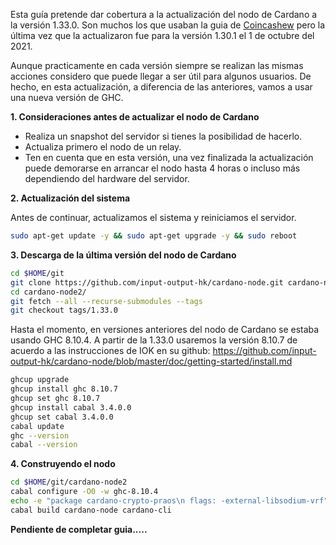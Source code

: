 Esta guía pretende dar cobertura a la actualización del nodo de Cardano a la versión 1.33.0. Son muchos los que usaban la guia de [Coincashew](https://www.coincashew.com/coins/overview-ada/guide-how-to-build-a-haskell-stakepool-node/how-to-update-a-stakepool) pero la última vez que la actualizaron fue para la versión 1.30.1 el 1 de octubre del 2021.  
  
Aunque practicamente en cada versión siempre se realizan las mismas acciones considero que puede llegar a ser útil para algunos usuarios. De hecho, en esta actualización, a diferencia de las anteriores, vamos a usar una nueva versión de GHC.  
  
**1. Consideraciones antes de actualizar el nodo de Cardano**  
- Realiza un snapshot del servidor si tienes la posibilidad de hacerlo.  
- Actualiza primero el nodo de un relay.
- Ten en cuenta que en esta versión, una vez finalizada la actualización puede demorarse en arrancar el nodo hasta 4 horas o incluso más dependiendo del hardware del servidor.

**2. Actualización del sistema**  
  
Antes de continuar, actualizamos el sistema y reiniciamos el servidor.  
```bash
sudo apt-get update -y && sudo apt-get upgrade -y && sudo reboot
```  
**3. Descarga de la última versión del nodo de Cardano**  
```bash
cd $HOME/git
git clone https://github.com/input-output-hk/cardano-node.git cardano-node2
cd cardano-node2/
git fetch --all --recurse-submodules --tags
git checkout tags/1.33.0
```  
Hasta el momento, en versiones anteriores del nodo de Cardano se estaba usando GHC 8.10.4. A partir de la 1.33.0 
usaremos la versión 8.10.7 de acuerdo a las instrucciones de IOK en su github: https://github.com/input-output-hk/cardano-node/blob/master/doc/getting-started/install.md  
```bash
ghcup upgrade
ghcup install ghc 8.10.7
ghcup set ghc 8.10.7
ghcup install cabal 3.4.0.0
ghcup set cabal 3.4.0.0
cabal update
ghc --version
cabal --version
```  
**4. Construyendo el nodo**  
```bash
cd $HOME/git/cardano-node2
cabal configure -O0 -w ghc-8.10.4
echo -e "package cardano-crypto-praos\n flags: -external-libsodium-vrf" > cabal.project.local
cabal build cardano-node cardano-cli
```  

**Pendiente de completar guia.....**
